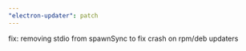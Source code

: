 ```yaml
---
"electron-updater": patch
---
```


fix: removing stdio from spawnSync to fix crash on rpm/deb updaters
